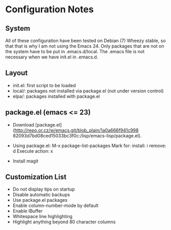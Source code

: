 Configuration Notes
==============================

System
------
All of these configuration have been tested on Debian (7) Wheezy stable, so that
that is why I am not using the Emacs 24. Only packages that are not on the
system have to be put in .emacs.d/local. The .emacs file is not necessary when
we have init.el in .emacs.d.

Layout
------
* init.el: first script to be loaded
* local/: packages not installed via package.el (not under version control)
* elpa/: packages installed with package.el

package.el (emacs <= 23)
------------------------
* Download [package.el](http://repo.or.cz/w/emacs.git/blob_plain/1a0a666f941c998
82093d7bd08ced15033bc3f0c:/lisp/emacs-lisp/package.el).

* Using package.el:
    M-x package-list-packages
        Mark for:
            install: i
            remove: d
        Execute action: x

* Install magit

Customization List
------------------
* Do not display tips on startup
* Disable automatic backups
* Use package.el packages
* Enable column-number-mode by default
* Enable IBuffer
* Whitespace line highlighting
* Highlight anything beyond 80 character columns
